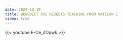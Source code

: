 ```yaml
---
date: 2024-12-19
title: BENEDICT XVI REJECTS TEACHING FROM VATICAN I
video: true
---
```



{{< youtube E-Ce_itDpwk >}}

